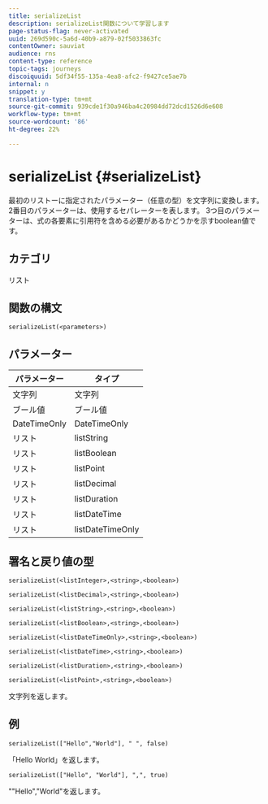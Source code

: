 ```yaml
---
title: serializeList
description: serializeList関数について学習します
page-status-flag: never-activated
uuid: 269d590c-5a6d-40b9-a879-02f5033863fc
contentOwner: sauviat
audience: rns
content-type: reference
topic-tags: journeys
discoiquuid: 5df34f55-135a-4ea8-afc2-f9427ce5ae7b
internal: n
snippet: y
translation-type: tm+mt
source-git-commit: 939cde1f30a946ba4c20984dd72dcd1526d6e608
workflow-type: tm+mt
source-wordcount: '86'
ht-degree: 22%

---
```



# serializeList {#serializeList}

最初のリストーに指定されたパラメーター（任意の型）を文字列に変換します。 2番目のパラメーターは、使用するセパレーターを表します。 3つ目のパラメーターは、式の各要素に引用符を含める必要があるかどうかを示すboolean値です。

## カテゴリ

リスト

## 関数の構文

`serializeList(<parameters>)`

## パラメーター

| パラメーター | タイプ |
|-----------|------------------|
| 文字列 | 文字列 |
| ブール値 | ブール値 |
| DateTimeOnly | DateTimeOnly |
| リスト | listString |
| リスト | listBoolean |
| リスト | listPoint |
| リスト | listDecimal |
| リスト | listDuration |
| リスト | listDateTime |
| リスト | listDateTimeOnly |

## 署名と戻り値の型

`serializeList(<listInteger>,<string>,<boolean>)`

`serializeList(<listDecimal>,<string>,<boolean>)`

`serializeList(<listString>,<string>,<boolean>)`

`serializeList(<listBoolean>,<string>,<boolean>)`

`serializeList(<listDateTimeOnly>,<string>,<boolean>)`

`serializeList(<listDateTime>,<string>,<boolean>)`

`serializeList(<listDuration>,<string>,<boolean>)`

`serializeList(<listPoint>,<string>,<boolean>)`

文字列を返します。

## 例

`serializeList(["Hello","World"], " ", false)`

「Hello World」を返します。

`serializeList(["Hello", "World"], ",", true)`

&quot;&quot;Hello&quot;,&quot;World&quot;を返します。
